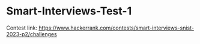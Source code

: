 # Smart-Interviews-Test-1

Contest link:
https://www.hackerrank.com/contests/smart-interviews-snist-2023-p2/challenges

